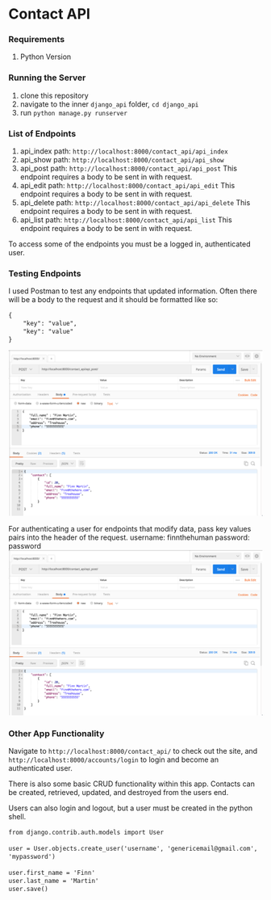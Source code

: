 # Contact API

### Requirements
1. Python Version

### Running the Server
1. clone this repository
2. navigate to the inner `django_api` folder, `cd django_api`
3. run `python manage.py runserver`

### List of Endpoints
1. api_index path: `http://localhost:8000/contact_api/api_index`
2. api_show path: `http://localhost:8000/contact_api/api_show`
3. api_post path: `http://localhost:8000/contact_api/api_post` This endpoint requires a body to be sent in with request.
4. api_edit path: `http://localhost:8000/contact_api/api_edit` This endpoint requires a body to be sent in with request.
5. api_delete path: `http://localhost:8000/contact_api/api_delete` This endpoint requires a body to be sent in with request.
6. api_list path: `http://localhost:8000/contact_api/api_list` This endpoint requires a body to be sent in with request.

To access some of the endpoints you must be a logged in, authenticated user.

### Testing Endpoints
I used Postman to test any endpoints that updated information.
Often there will be a body to the request and it should be formatted like so:

```
{
	"key": "value",
	"key": "value"
}
```

![Alt text](postman_screenshot.png?raw=true "Postman Screenshot")

For authenticating a user for endpoints that modify data, pass key values pairs into the header of the request.
username: finnthehuman
password: password
![Alt text](postman_screenshot.png?raw=true "Postman Screenshot")

### Other App Functionality
Navigate to `http://localhost:8000/contact_api/` to check out the site, and `http://localhost:8000/accounts/login` to login and become an authenticated user.

There is also some basic CRUD functionality within this app. Contacts can be created, retrieved, updated, and destroyed from the users end.

Users can also login and logout, but a user must be created in the python shell.

```
from django.contrib.auth.models import User

user = User.objects.create_user('username', 'genericemail@gmail.com', 'mypassword')

user.first_name = 'Finn'
user.last_name = 'Martin'
user.save()
```
